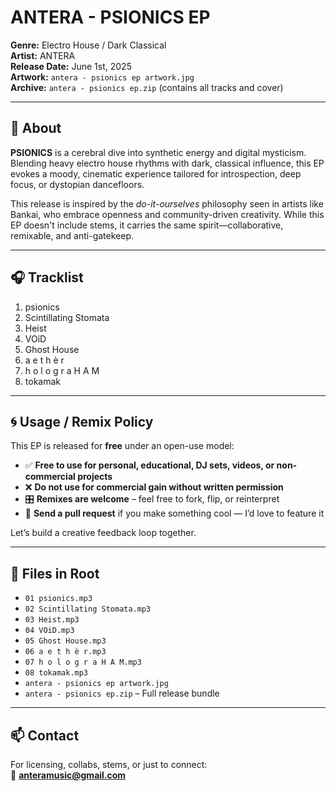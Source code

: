 # ANTERA - PSIONICS EP

**Genre:** Electro House / Dark Classical  
**Artist:** ANTERA  
**Release Date:** June 1st, 2025  
**Artwork:** `antera - psionics ep artwork.jpg`  
**Archive:** `antera - psionics ep.zip` (contains all tracks and cover)

---

## 🌌 About

**PSIONICS** is a cerebral dive into synthetic energy and digital mysticism.  
Blending heavy electro house rhythms with dark, classical influence, this EP evokes a moody, cinematic experience tailored for introspection, deep focus, or dystopian dancefloors.

This release is inspired by the *do-it-ourselves* philosophy seen in artists like Bankai, who embrace openness and community-driven creativity. While this EP doesn't include stems, it carries the same spirit—collaborative, remixable, and anti-gatekeep.

---

## 🎧 Tracklist

1. psionics  
2. Scintillating Stomata  
3. Heist  
4. VOiD  
5. Ghost House  
6. a e t h è r  
7. h o l o g r a H A M  
8. tokamak

---

## 🌀 Usage / Remix Policy

This EP is released for **free** under an open-use model:

- ✅ **Free to use for personal, educational, DJ sets, videos, or non-commercial projects**  
- ❌ **Do not use for commercial gain without written permission**  
- 🎛️ **Remixes are welcome** – feel free to fork, flip, or reinterpret  
- 🤝 **Send a pull request** if you make something cool — I’d love to feature it

Let’s build a creative feedback loop together.

---

## 📁 Files in Root

- `01 psionics.mp3`  
- `02 Scintillating Stomata.mp3`  
- `03 Heist.mp3`  
- `04 VOiD.mp3`  
- `05 Ghost House.mp3`  
- `06 a e t h è r.mp3`  
- `07 h o l o g r a H A M.mp3`  
- `08 tokamak.mp3`  
- `antera - psionics ep artwork.jpg`  
- `antera - psionics ep.zip` – Full release bundle

---

## 📫 Contact

For licensing, collabs, stems, or just to connect:  
📧 **anteramusic@gmail.com**

